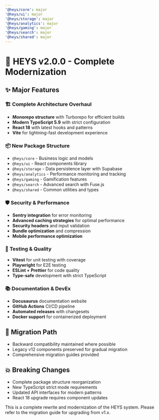 ```yaml
---
'@heys/core': major
'@heys/ui': major
'@heys/storage': major
'@heys/analytics': major
'@heys/gaming': major
'@heys/search': major
'@heys/shared': major
---
```


# 🚀 HEYS v2.0.0 - Complete Modernization

## ✨ Major Features

### 🏗️ **Complete Architecture Overhaul**

- **Monorepo structure** with Turborepo for efficient builds
- **Modern TypeScript 5.9** with strict configuration
- **React 18** with latest hooks and patterns
- **Vite** for lightning-fast development experience

### 📦 **New Package Structure**

- `@heys/core` - Business logic and models
- `@heys/ui` - React components library
- `@heys/storage` - Data persistence layer with Supabase
- `@heys/analytics` - Performance monitoring and tracking
- `@heys/gaming` - Gamification features
- `@heys/search` - Advanced search with Fuse.js
- `@heys/shared` - Common utilities and types

### 🛡️ **Security & Performance**

- **Sentry integration** for error monitoring
- **Advanced caching strategies** for optimal performance
- **Security headers** and input validation
- **Bundle optimization** and compression
- **Mobile performance optimization**

### 🧪 **Testing & Quality**

- **Vitest** for unit testing with coverage
- **Playwright** for E2E testing
- **ESLint + Prettier** for code quality
- **Type-safe** development with strict TypeScript

### 📚 **Documentation & DevEx**

- **Docusaurus** documentation website
- **GitHub Actions** CI/CD pipeline
- **Automated releases** with changesets
- **Docker support** for containerized deployment

## 🔄 **Migration Path**

- Backward compatibility maintained where possible
- Legacy v12 components preserved for gradual migration
- Comprehensive migration guides provided

## 💥 **Breaking Changes**

- Complete package structure reorganization
- New TypeScript strict mode requirements
- Updated API interfaces for modern patterns
- React 18 upgrade requires component updates

This is a complete rewrite and modernization of the HEYS system. Please refer to
the migration guide for upgrading from v1.x.
